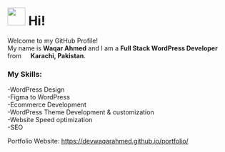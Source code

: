 <h1><img src="https://emojis.slackmojis.com/emojis/images/1643514977/10031/60fps_parrot.gif?1643514977" width="40"/> Hi!</h1>
<p>Welcome to my GitHub Profile! </br> My name is <b>Waqar Ahmed</b> and I am a <b>Full Stack WordPress Developer</b> from <img src="https://cdn-icons-png.flaticon.com/512/323/323352.png" width="13"/> <b>Karachi, Pakistan</b>.</p>

### My Skills:

-WordPress Design <br>
-Figma to WordPress <br>
-Ecommerce Development <br>
-WordPress Theme Development & customization <br>
-Website Speed optimization <br>
-SEO


Portfolio Website: https://devwaqarahmed.github.io/portfolio/
